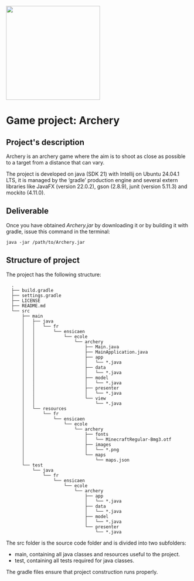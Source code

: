 [<img src="https://www.ensicaen.fr/wp-content/uploads/2017/02/LogoEnsicaen.gif" width="256" >](https://www.ensicaen.fr)

Game project: Archery
================

## Project's description 

Archery is an archery game where the aim is to shoot as close as possible to a target from a distance that can vary.

The project is developed on java (SDK 21) with Intellij on Ubuntu 24.04.1 LTS, it is managed by the ‘gradle’ production engine and several extern libraries 
like JavaFX (version 22.0.2), gson (2.8.9), junit (version 5.11.3) and mockito (4.11.0).

## Deliverable

Once you have obtained *Archery.jar* by downloading it or by building it with gradle, issue this command in the terminal:
```
java -jar /path/to/Archery.jar
```
## Structure of project

The project has the following structure:

      .
      ├── build.gradle
      ├── settings.gradle
      ├── LICENSE
      ├── README.md
      └── src
          ├── main
          │   ├── java
          │   │   └── fr
          │   │       └── ensicaen
          │   │           └── ecole
          │   │               └── archery
          │   │                   ├── Main.java
          │   │                   ├── MainApplication.java
          │   │                   ├── app
          │   │                   │   └── *.java
          │   │                   ├── data
          │   │                   │   └── *.java
          │   │                   ├── model
          │   │                   │   └── *.java
          │   │                   ├── presenter
          │   │                   │   └── *.java
          │   │                   └── view
          │   │                       └── *.java
          │   └── resources
          │       └── fr
          │           └── ensicaen
          │               └── ecole
          │                   └── archery
          │                       ├── fonts
          │                       │   └── MinecraftRegular-Bmg3.otf
          │                       ├── images
          │                       │   └── *.png
          │                       └── maps
          │                           └── maps.json
          └── test
              └── java
                  └── fr
                      └── ensicaen
                          └── ecole
                              └── archery
                                  ├── app
                                  │   └── *.java
                                  ├── data
                                  │   └── *.java
                                  ├── model
                                  │   └── *.java
                                  └── presenter
                                      └── *.java

The src folder is the source code folder and is divided into two subfolders:
- main, containing all java classes and resources useful to the project.
- test, containing all tests required for java classes.

The gradle files ensure that project construction runs properly.
